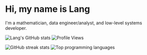 # Hi, my name is Lang

I'm a mathematician,
data engineer/analyst, and
low-level systems developer.

![Lang's GitHub stats](https://github-readme-stats.vercel.app/api?username=langliuucsb&show_icons=true&theme=highcontrast)
![Profile Views](https://komarev.com/ghpvc/?username=langliuucsb&label=Profile%20views&color=0e75b6&style=flat)

![GitHub streak stats](https://github-readme-streak-stats.herokuapp.com/?user=langliuucsb&theme=highcontrast)
![Top programming languages](https://github-readme-stats.vercel.app/api/top-langs/?username=langliuucsb&layout=compact&theme=highcontrast)
